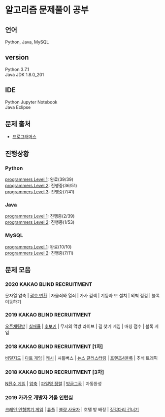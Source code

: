 # 알고리즘 문제풀이 공부
## 언어
Python, Java, MySQL  
## version
Python 3.7.1  
Java JDK 1.8.0_201  
## IDE
Python Jupyter Notebook  
Java Eclipse
## 문제 출처
* [프로그래머스](https://programmers.co.kr/learn/challenges)
## 진행상황
### Python
[programmers Level 1](https://github.com/eunsongsong/Algorithm-Study/tree/master/Python/programmers%20Level%201): 완료(39/39)  
[programmers Level 2](https://github.com/eunsongsong/Algorithm-Study/tree/master/Python/programmers%20Level%202): 진행중(36/51)  
[programmers Level 3](https://github.com/eunsongsong/Algorithm-Study/tree/master/Python/programmers%20Level%203): 진행중(7/41)  
### Java
[programmers Level 1](https://github.com/eunsongsong/Algorithm-Study/tree/master/JAVA/programmers%20Level%201/src): 진행중(2/39)  
[programmers Level 2](https://github.com/eunsongsong/Algorithm-Study/tree/master/JAVA/programmers%20Level%202/src): 진행중(1/53)  
### MySQL
[programmers Level 1](https://github.com/eunsongsong/Algorithm-Study/tree/master/MySQL/programmers%20Level%201): 완료(10/10)  
[programmers Level 2](https://github.com/eunsongsong/Algorithm-Study/tree/master/MySQL/programmers%20Level%202): 진행중(7/11)  
## 문제 모음
### 2020 KAKAO BLIND RECRUITMENT  
문자열 압축 | 
[괄호 변환](https://github.com/eunsongsong/Algorithm-Study/blob/master/Python/programmers%20Level%202/%EA%B4%84%ED%98%B8%20%EB%B3%80%ED%99%98(%EC%9E%AC%EA%B7%80).ipynb) | 
자물쇠와 열쇠 | 
가사 검색 | 
기둥과 보 설치 | 
외벽 점검 | 
블록 이동하기  
### 2019 KAKAO BLIND RECRUITMENT  
[오픈채팅방](https://github.com/eunsongsong/Algorithm-Study/blob/master/Python/programmers%20Level%202/%EC%98%A4%ED%94%88%EC%B1%84%ED%8C%85%EB%B0%A9.ipynb) | 
[실패율](https://github.com/eunsongsong/Algorithm-Study/blob/master/Python/programmers%20Level%201/%EC%8B%A4%ED%8C%A8%EC%9C%A8(%EB%94%95%EC%85%94%EB%84%88%EB%A6%AC).ipynb) | 
[후보키](https://github.com/eunsongsong/Algorithm-Study/blob/master/Python/programmers%20Level%202/%ED%9B%84%EB%B3%B4%ED%82%A4.ipynb) | 
무지의 먹방 라이브 | 
길 찾기 게임 | 
매칭 점수 | 
블록 게임  
### 2018 KAKAO BLIND RECRUITMENT [1차]
[비밀지도](https://github.com/eunsongsong/Algorithm-Study/blob/master/Python/programmers%20Level%201/%EB%B9%84%EB%B0%80%EC%A7%80%EB%8F%84(%EC%9D%B4%EC%A7%84%EC%88%98%20%EB%B3%80%ED%99%98%2C%20%EC%9E%90%EB%A6%BF%EC%88%98%20%EB%A7%9E%EC%B6%94%EA%B8%B0).ipynb) | 
[다트 게임](https://github.com/eunsongsong/Algorithm-Study/blob/master/Python/programmers%20Level%201/%EB%8B%A4%ED%8A%B8%20%EA%B2%8C%EC%9E%84(replace%2Cisdigit%2Cdialpha).ipynb) | 
[캐시](https://github.com/eunsongsong/Algorithm-Study/blob/master/Python/programmers%20Level%202/%EC%BA%90%EC%8B%9C(%ED%8E%98%EC%9D%B4%EC%A7%80%20%EA%B5%90%EC%B2%B4%20%EC%95%8C%EA%B3%A0%EB%A6%AC%EC%A6%98(LRU)).ipynb) | 
셔틀버스 | 
[뉴스 클러스터링](https://github.com/eunsongsong/Algorithm-Study/blob/master/Python/programmers%20Level%202/%EB%89%B4%EC%8A%A4%20%ED%81%B4%EB%9F%AC%EC%8A%A4%ED%84%B0%EB%A7%81(for%EB%AC%B8%20%EC%95%88%EC%97%90%20if%EB%AC%B8).ipynb) | 
[프렌즈4블록](https://github.com/eunsongsong/Algorithm-Study/blob/master/Python/programmers%20Level%202/%ED%94%84%EB%A0%8C%EC%A6%884%EB%B8%94%EB%A1%9D.ipynb) | 
추석 트래픽  
### 2018 KAKAO BLIND RECRUITMENT [3차]
[N진수 게임](https://github.com/eunsongsong/Algorithm-Study/blob/master/Python/programmers%20Level%202/n%EC%A7%84%EC%88%98%20%EA%B2%8C%EC%9E%84.ipynb) | 
[압축](https://github.com/eunsongsong/Algorithm-Study/blob/master/Python/programmers%20Level%202/%EC%95%95%EC%B6%95(startswith).ipynb) | 
[파일명 정렬](https://github.com/eunsongsong/Algorithm-Study/blob/master/Python/programmers%20Level%202/%ED%8C%8C%EC%9D%BC%EB%AA%85%20%EC%A0%95%EB%A0%AC.ipynb) | 
[방금그곡](https://github.com/eunsongsong/Algorithm-Study/blob/master/Python/programmers%20Level%202/%EB%B0%A9%EA%B8%88%EA%B7%B8%EA%B3%A1.ipynb) | 
자동완성  
### 2019 카카오 개발자 겨울 인턴십
[크레인 인형뽑기 게임](https://github.com/eunsongsong/Algorithm-Study/blob/master/Python/programmers%20Level%201/%ED%81%AC%EB%A0%88%EC%9D%B8%20%EC%9D%B8%ED%98%95%EB%BD%91%EA%B8%B0%20%EA%B2%8C%EC%9E%84.ipynb) | 
[튜플](https://github.com/eunsongsong/Algorithm-Study/blob/master/Python/programmers%20Level%202/%ED%8A%9C%ED%94%8C(%EB%AC%B8%EC%9E%90%EC%97%B4%20%EC%AA%BC%EA%B0%9C%EA%B8%B0).ipynb) | 
[불량 사용자](https://github.com/eunsongsong/Algorithm-Study/blob/master/Python/programmers%20Level%203/%EB%B6%88%EB%9F%89%20%EC%82%AC%EC%9A%A9%EC%9E%90.ipynb) | 
호텔 방 배정 | 
[징검다리 건너기](https://github.com/eunsongsong/Algorithm-Study/blob/master/Python/programmers%20Level%203/%EC%A7%95%EA%B2%80%EB%8B%A4%EB%A6%AC%20%EA%B1%B4%EB%84%88%EA%B8%B0(%EC%9D%B4%EB%B6%84%ED%83%90%EC%83%89).ipynb)
